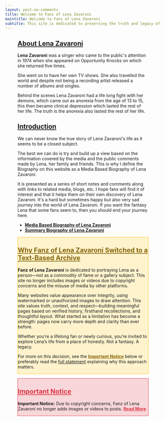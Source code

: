 ```yaml
---
layout: post-no-comments
title: Welcome to Fanz of Lena Zavaroni
maintitle: Welcome to Fanz of Lena Zavaroni
subtitle: This site is dedicated to preserving the truth and legacy of Lena Zavaroni — not as a product of fame, but as a person who mattered.
---
```


<figure class="fig3">
<div class="CardLayout">
<div class="CardItem">
<h2 id="infobox1" class="infobox"><a href="#infobox1">About Lena Zavaroni</a></h2>
<div class="CardItem split">
<p><strong>Lena Zavaroni</strong> was a singer who came to the public's attention in 1974 when she appeared on Opportunity Knocks on which she returned five times.</p>
<p>She went on to have her own TV shows. She also travelled the world and despite not being a recording artist released a number of albums and singles.</p>
<p>Behind the scenes Lena Zavaroni had a life long fight with her demons, which came out as anorexia from the age of 13 to 15, this then became clinical depression which lasted the rest of her life. The truth is the anorexia also lasted the rest of her life.</p>
</div></div></div>
</figure>

<figure class="fig3">
<div class="CardLayout">
<div class="CardItem">
<h2 id="infobox2" class="infobox"><a href="#infobox2">Introduction</a></h2>
<div class="CardItem split">
<p>We can never know the true story of Lena Zavaroni's life as it seems to be a closed subject.</p>
<p>The best we can do is try and build up a view based on the information covered by the media and the public comments made by Lena, her family and friends. This is why I define the Biography on this website as a Media Based Biography of Lena Zavaroni.</p>
<p>It is presented as a series of short notes and comments along with links to related media, blogs, etc. I hope fans will find it of interest and that it helps them on their own discovery of Lena Zavaroni. It's a hard but sometimes happy but also very sad journey into the world of Lena Zavaroni. If you want the fantasy Lena that some fans seem to, then you should end your journey here.</p>
<ul>
<li><a href="/1963-11-04-lena-zavaroni"><strong>Media Based Biography of Lena Zavaroni</strong></a></li>
<li><a href="1963-11-04-summary-biography-of-lena-zavaroni/"><strong> Summary Biography of Lena Zavaroni</strong></a></li>
</ul>
</div></div></div>
</figure>

<figure class="fig3">
<div class="CardLayout" style="background: #fff3cd; border: 1px solid #ffc107;">
<div class="CardItem">
<h2 id="infobox3" class="infobox"><a href="#infobox3" style="color: #856404; font-weight: bold;">Why Fanz of Lena Zavaroni Switched to a Text-Based Archive</a></h2>
<div class="CardItem yellow-split">
<p><strong>Fanz of Lena Zavaroni</strong> is dedicated to portraying Lena as a person—not as a commodity of fame or a gallery subject. This site no longer includes images or videos due to copyright concerns and the misuse of media by other platforms.</p>
<p>Many websites value appearance over integrity, using watermarked or unauthorized images to draw attention. This site values truth, context, and respect—building meaningful pages based on verified history, firsthand recollections, and thoughtful layout. What started as a limitation has become a strength: pages now carry more depth and clarity than ever before.</p>
<p>Whether you’re a lifelong fan or newly curious, you’re invited to explore Lena’s life from a place of honesty. Not a fantasy. A legacy.</p>
<p>For more on this decision, see the <a href="#infobox4" style="color: #856404; font-weight: bold;">Important Notice</a> below or preferably read the <a href="/2025-05-02-announcement" class="external-link">full statement</a> explaining why this approach matters.</p>
</div></div></div>
</figure>

<figure class="fig3">
<div class="CardLayout" style="background: #f8d7da; border: 1px solid #dc3545;">
<div class="CardItem">
<h2 id="infobox4" class="infobox"><a href="#infobox4" style="color: #dc3545; font-weight: bold;">Important Notice</a></h2>
<div class="CardItem red-split">
<p><strong>Important Notice:</strong> Due to copyright concerns, Fanz of Lena Zavaroni no longer adds images or videos to posts. <a href="/2025-05-02-announcement" style="color: #dc3545; font-weight: bold;">Read More</a></p>
</div></div></div>
</figure>
